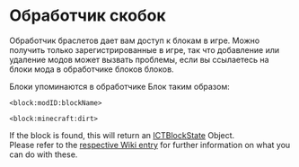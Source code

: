 # Обработчик скобок

Обработчик браслетов дает вам доступ к блокам в игре. Можно получить только зарегистрированные в игре, так что добавление или удаление модов может вызвать проблемы, если вы ссылаетесь на блоки мода в обработчике блоков блоков.

Блоки упоминаются в обработчике Блок таким образом:

```zenscript
<block:modID:blockName>

<block:minecraft:dirt>
```

If the block is found, this will return an [ICTBlockState](/Mods/ContentTweaker/Vanilla/Types/Block/ICTBlockState/) Object.  
Please refer to the [respective Wiki entry](/Mods/ContentTweaker/Vanilla/Types/Block/ICTBlockState/) for further information on what you can do with these.